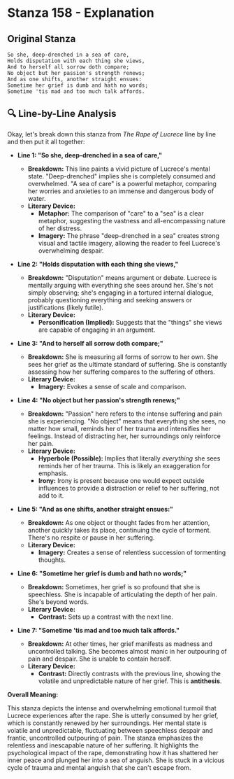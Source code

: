 # Stanza 158 - Explanation

## Original Stanza
```
So she, deep-drenched in a sea of care,
Holds disputation with each thing she views,
And to herself all sorrow doth compare;
No object but her passion's strength renews;
And as one shifts, another straight ensues:
Sometime her grief is dumb and hath no words;
Sometime 'tis mad and too much talk affords.
```

## 🔍 Line-by-Line Analysis
Okay, let's break down this stanza from *The Rape of Lucrece* line by line and then put it all together:

*   **Line 1: "So she, deep-drenched in a sea of care,"**

    *   **Breakdown:** This line paints a vivid picture of Lucrece's mental state. "Deep-drenched" implies she is completely consumed and overwhelmed. "A sea of care" is a powerful metaphor, comparing her worries and anxieties to an immense and dangerous body of water.
    *   **Literary Device:**
        *   **Metaphor:** The comparison of "care" to a "sea" is a clear metaphor, suggesting the vastness and all-encompassing nature of her distress.
        *   **Imagery:** The phrase "deep-drenched in a sea" creates strong visual and tactile imagery, allowing the reader to feel Lucrece's overwhelming despair.

*   **Line 2: "Holds disputation with each thing she views,"**

    *   **Breakdown:**  "Disputation" means argument or debate.  Lucrece is mentally arguing with everything she sees around her. She's not simply observing; she's engaging in a tortured internal dialogue, probably questioning everything and seeking answers or justifications (likely futile).
    *   **Literary Device:**
        *   **Personification (Implied):** Suggests that the "things" she views are capable of engaging in an argument.

*   **Line 3: "And to herself all sorrow doth compare;"**

    *   **Breakdown:** She is measuring all forms of sorrow to her own. She sees her grief as the ultimate standard of suffering. She is constantly assessing how her suffering compares to the suffering of others.
    *   **Literary Device:**
        *   **Imagery:** Evokes a sense of scale and comparison.

*   **Line 4: "No object but her passion's strength renews;"**

    *   **Breakdown:**  "Passion" here refers to the intense suffering and pain she is experiencing. "No object" means that everything she sees, no matter how small, reminds her of her trauma and intensifies her feelings. Instead of distracting her, her surroundings only reinforce her pain.
    *   **Literary Device:**
        *   **Hyperbole (Possible):** Implies that literally *everything* she sees reminds her of her trauma. This is likely an exaggeration for emphasis.
        *   **Irony:** Irony is present because one would expect outside influences to provide a distraction or relief to her suffering, not add to it.

*   **Line 5: "And as one shifts, another straight ensues:"**

    *   **Breakdown:** As one object or thought fades from her attention, another quickly takes its place, continuing the cycle of torment. There's no respite or pause in her suffering.
    *   **Literary Device:**
        *   **Imagery:** Creates a sense of relentless succession of tormenting thoughts.

*   **Line 6: "Sometime her grief is dumb and hath no words;"**

    *   **Breakdown:** Sometimes, her grief is so profound that she is speechless. She is incapable of articulating the depth of her pain. She's beyond words.
    *   **Literary Device:**
        *   **Contrast:** Sets up a contrast with the next line.

*   **Line 7: "Sometime 'tis mad and too much talk affords."**

    *   **Breakdown:** At other times, her grief manifests as madness and uncontrolled talking. She becomes almost manic in her outpouring of pain and despair. She is unable to contain herself.
    *   **Literary Device:**
        *   **Contrast:**  Directly contrasts with the previous line, showing the volatile and unpredictable nature of her grief.  This is **antithesis**.

**Overall Meaning:**

This stanza depicts the intense and overwhelming emotional turmoil that Lucrece experiences after the rape. She is utterly consumed by her grief, which is constantly renewed by her surroundings. Her mental state is volatile and unpredictable, fluctuating between speechless despair and frantic, uncontrolled outpouring of pain. The stanza emphasizes the relentless and inescapable nature of her suffering. It highlights the psychological impact of the rape, demonstrating how it has shattered her inner peace and plunged her into a sea of anguish. She is stuck in a vicious cycle of trauma and mental anguish that she can't escape from.
